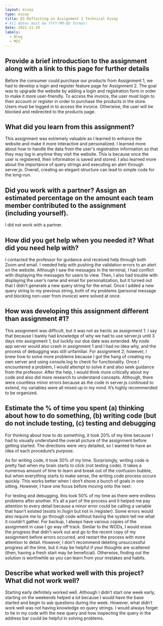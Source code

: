 ```yaml
---
layout: essay
type: essay
title: E5 Reflecting on Assignment 2 Technical Essay
# All dates must be YYYY-MM-DD format!
date: 2021-11-29
labels:
  - Blog
  - MIS
---
```


## Provide a brief introduction to the assignment along with a link to this page for further details

Before the consumer could purchase our products from Assignment 1, we had to develop a login and register feature page for Assignment 2. The goal was to upgrade the website by adding a login and registration form in order to make it more user-friendly. To access the invoice, the user must login to their account or register in order to purchase the products in the store. Users must be logged in to access the invoice. Otherwise, the user will be blocked and redirected to the products page.

## What did you learn from this assignment?

This assignment was extremely valuable as I learned to enhance the website and make it more interactive and personalized. I learned more about how to handle the data from the user's registration information so that they may log in anytime they visit the website. This is because once the user is registered, their information is saved and stored. I also learned more about the importance of query strings and executing an alert through server.js. Overall, creating an elegant structure can lead to simple code for the long-run. 

## Did you work with a partner? Assign an estimated percentage on the amount each team member contributed to the assignment (including yourself).

I did not work with a partner.

##  How did you get help when you needed it? What did you need help with?

I contacted the professor for guidance and received help through both Zoom and email. I needed help with pushing the validation errors to an alert on the website. Although I saw the messages in the terminal, I had conflict with displaying the messages for users to view. Then, I also had trouble with displaying the user’s name and email for personalization, but it turned out that I didn’t generate a new query string for the email. Once I added a new query string to my previous string, both of my problems (personal message and blocking non-user from invoice) were solved at once.

## How was developing this assignment different than assignment #1?

This assignment was difficult, but it was not as hectic as assignment 1. I say that because I barely had knowledge of why we had to use server.js until 3 days into assignment 1, but luckily our due date was extended. My node app server would also crash in assignment 1 and I had no idea why, and the process of debugging was still unfamiliar. For assignment 2; however, I knew how to solve more problems because I got the hang of creating my own server and using console.log to check for functionality. Once I encountered a problem, I would attempt to solve it and also seek guidance from the professor. After the help, I would think more critically about my code and also did more research to understand concepts. Although, there were countless minor errors because as the code in server.js continued to extend, my variables were all mixed up in my mind. It’s highly recommended to be organized.

## Estimate the % of time you spent (a) thinking about how to do something, (b) writing code (but do not include testing, (c) testing and debugging

For thinking about how to do something, it took 20% of my time because I had to visually understand the overall picture of the assignment before getting started. The directions were very detailed, so I wanted to have an idea of each procedure’s purpose.

As for writing code, it took 30% of my time. Surprisingly, writing code is pretty fast when my brain starts to click (not testing code). It takes a numerous amount of time to learn and break out of the confusion bubble, but when everything starts to make sense, the writing code process occurs quickly. This works better when I don’t shove a bunch of goals in one sitting. However, I have one focus before moving onto the next.

For testing and debugging, this took 50% of my time as there were endless problems after another. It’s all a part of the process and it helped me pay attention to every detail because a minor error could be calling a variable that hasn’t existed (exists in /login but not in /register). Some errors would also require me to go through code without having the system tell me what it couldn’t gather. For backup, I always have various copies of the assignment in case I go way off track. Similar to the WODs, I would erase the progress that didn’t work out and go to the recent copy of my assignment before errors occurred, and restart the process with more attention to detail. However, I don't recommend deleting unsuccessful progress all the time, but it may be helpful if your thoughts are scattered (then, having a fresh start may be beneficial). Otherwise, finding out the solution is worthwhile as you can learn from your mistakes and habits. 

## Describe what worked well with this project? What did not work well?

Starting early definitely worked well. Although I didn’t start one week early, starting on the weekends helped a lot because I would have the base started and begin to ask questions during the week. However, what didn’t work well was not having knowledge on query strings. I would always forget to tie in my code with the new query and how inspecting the query in the address bar could be helpful in solving problems.
